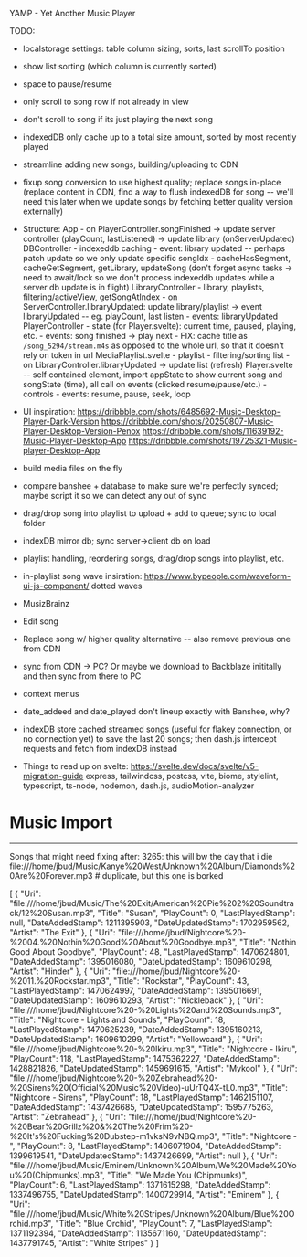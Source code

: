 YAMP - Yet Another Music Player


TODO:
- localstorage settings: table column sizing, sorts, last scrollTo position
- show list sorting (which column is currently sorted)
- space to pause/resume
- only scroll to song row if not already in view
- don't scroll to song if its just playing the next song
- indexedDB only cache up to a total size amount, sorted by most recently played
- streamline adding new songs, building/uploading to CDN
- fixup song conversion to use highest quality; replace songs in-place (replace content in CDN, find a way to flush indexedDB for song -- we'll need this later when we update songs by fetching better quality version externally)
- Structure:
        App
            - on PlayerController.songFinished -> update server controller (playCount, lastListened) -> update library (onServerUpdated)
        DBController
            - indexeddb caching
            - event: library updated  -- perhaps patch update so we only update specific songIdx
            - cacheHasSegment, cacheGetSegment, getLibrary, updateSong  (don't forget async tasks -> need to await/lock so we don't process indexeddb updates while a server db update is in flight)
        LibraryController
            - library, playlists, filtering/activeView, getSongAtIndex
            - on ServerController.libraryUpdated: update library/playlist -> event libraryUpdated  -- eg. playCount, last listen
            - events: libraryUpdated
        PlayerController
            - state (for Player.svelte): current time, paused, playing, etc.
            - events: song finished -> play next
            - FIX: cache title as `/song_5294/stream.m4s` as opposed to the whole url, so that it doesn't rely on token in url
        MediaPlaylist.svelte
            - playlist
            - filtering/sorting list
            - on LibraryController.libraryUpdated -> update list (refresh)
        Player.svelte  -- self contained element, import appState to show current song and songState (time), all call on events (clicked resume/pause/etc.)
            - controls
            - events: resume, pause, seek, loop
- UI inspiration:
    https://dribbble.com/shots/6485692-Music-Desktop-Player-Dark-Version
    https://dribbble.com/shots/20250807-Music-Player-Desktop-Version-Penox
    https://dribbble.com/shots/11639192-Music-Player-Desktop-App
    https://dribbble.com/shots/19725321-Music-player-Desktop-App



- build media files on the fly
- compare banshee + database to make sure we're perfectly synced; maybe script it so we can detect any out of sync
- drag/drop song into playlist to upload + add to queue; sync to local folder
- indexDB mirror db; sync server->client db on load
- playlist handling, reordering songs, drag/drop songs into playlist, etc.
- in-playlist song wave insiration: https://www.bypeople.com/waveform-ui-js-component/  dotted waves
- MusizBrainz
- Edit song
- Replace song w/ higher quality alternative -- also remove previous one from CDN
- sync from CDN -> PC? Or maybe we download to Backblaze inititally and then sync from there to PC
- context menus
- date_addeed and date_played don't lineup exactly with Banshee, why?

- indexDB store cached streamed songs (useful for flakey connection, or no connection yet) to save the last 20 songs; then dash.js intercept requests and fetch from indexDB instead

- Things to read up on
    svelte: https://svelte.dev/docs/svelte/v5-migration-guide
    express, tailwindcss, postcss, vite, biome, stylelint, typescript, ts-node, nodemon, dash.js, audioMotion-analyzer


# Music Import
--------
Songs that might need fixing after:
  3265: this will bw the day that i die
  file:///home/jbud/Music/Kanye%20West/Unknown%20Album/Diamonds%20Are%20Forever.mp3  # duplicate, but this one is borked

[
  {
    "Uri": "file:///home/jbud/Music/The%20Exit/American%20Pie%202%20Soundtrack/12%20Susan.mp3",
    "Title": "Susan",
    "PlayCount": 0,
    "LastPlayedStamp": null,
    "DateAddedStamp": 1211395903,
    "DateUpdatedStamp": 1702959562,
    "Artist": "The Exit"
  },
  {
    "Uri": "file:///home/jbud/Nightcore%20-%2004.%20Nothin%20Good%20About%20Goodbye.mp3",
    "Title": "Nothin Good About Goodbye",
    "PlayCount": 48,
    "LastPlayedStamp": 1470624801,
    "DateAddedStamp": 1395016080,
    "DateUpdatedStamp": 1609610298,
    "Artist": "Hinder"
  },
  {
    "Uri": "file:///home/jbud/Nightcore%20-%2011.%20Rockstar.mp3",
    "Title": "Rockstar",
    "PlayCount": 43,
    "LastPlayedStamp": 1470624997,
    "DateAddedStamp": 1395016691,
    "DateUpdatedStamp": 1609610293,
    "Artist": "Nickleback"
  },
  {
    "Uri": "file:///home/jbud/Nightcore%20-%20Lights%20and%20Sounds.mp3",
    "Title": "Nightcore - Lights and Sounds",
    "PlayCount": 18,
    "LastPlayedStamp": 1470625239,
    "DateAddedStamp": 1395160213,
    "DateUpdatedStamp": 1609610299,
    "Artist": "Yellowcard"
  },
  {
    "Uri": "file:///home/jbud/Nightcore%20-%20Ikiru.mp3",
    "Title": "Nightcore - Ikiru",
    "PlayCount": 118,
    "LastPlayedStamp": 1475362227,
    "DateAddedStamp": 1428821826,
    "DateUpdatedStamp": 1459691615,
    "Artist": "Mykool"
  },
  {
    "Uri": "file:///home/jbud/Nightcore%20-%20Zebrahead%20-%20Sirens%20(Official%20Music%20Video)-uUrTQ4X-tL0.mp3",
    "Title": "Nightcore - Sirens",
    "PlayCount": 18,
    "LastPlayedStamp": 1462151107,
    "DateAddedStamp": 1437426685,
    "DateUpdatedStamp": 1595775263,
    "Artist": "Zebrahead"
  },
  {
    "Uri": "file:///home/jbud/Nightcore%20-%20Bear%20Grillz%20&%20The%20Frim%20-%20It's%20Fucking%20Dubstep-m1vksN9vNBQ.mp3",
    "Title": "Nightcore - ",
    "PlayCount": 8,
    "LastPlayedStamp": 1406071904,
    "DateAddedStamp": 1399619541,
    "DateUpdatedStamp": 1437426699,
    "Artist": null
  },
  {
    "Uri": "file:///home/jbud/Music/Eminem/Unknown%20Album/We%20Made%20You%20(Chipmunks).mp3",
    "Title": "We Made You (Chipmunks)",
    "PlayCount": 6,
    "LastPlayedStamp": 1371615298,
    "DateAddedStamp": 1337496755,
    "DateUpdatedStamp": 1400729914,
    "Artist": "Eminem"
  },
  {
    "Uri": "file:///home/jbud/Music/White%20Stripes/Unknown%20Album/Blue%20Orchid.mp3",
    "Title": "Blue Orchid",
    "PlayCount": 7,
    "LastPlayedStamp": 1371192394,
    "DateAddedStamp": 1135671160,
    "DateUpdatedStamp": 1437791745,
    "Artist": "White Stripes"
  }
]
